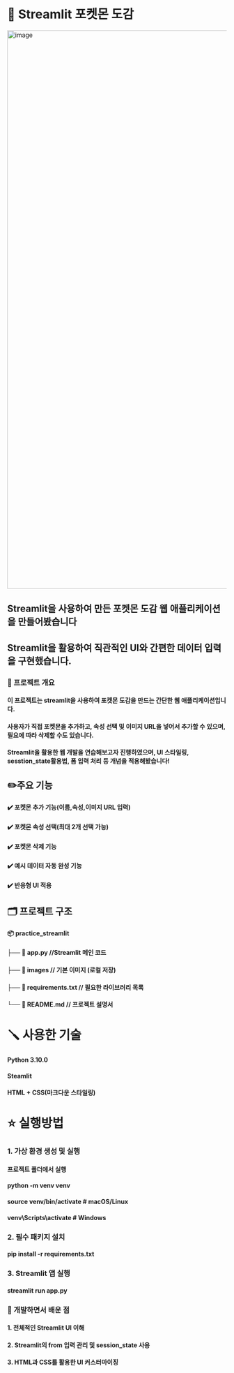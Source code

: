 # 📘 Streamlit 포켓몬 도감

<img width="1280" alt="image" src="https://github.com/user-attachments/assets/d1a3ff96-42d2-4142-a894-8919a526aa63" />

## Streamlit을 사용하여 만든 포켓몬 도감 웹 애플리케이션을 만들어봤습니다
## Streamlit을 활용하여 직관적인 UI와 간편한 데이터 입력을 구현했습니다.

### 📌 프로젝트 개요

#### 이 프로젝트는 streamlit을 사용하여 포켓몬 도감을 만드는 간단한 웹 애플리케이션입니다.
#### 사용자가 직접 포켓몬을 추가하고, 속성 선택 및 이미지 URL을 넣어서 추가할 수 있으며, 필요에 따라 삭제할 수도 있습니다.
#### Streamlit을 활용한 웹 개발을 연습해보고자 진행하였으며, UI 스타일링, sesstion_state활용법, 폼 입력 처리 등 개념을 적용해봤습니다!

## ✏️주요 기능
#### ✔️ 포켓몬 추가 기능(이름,속성,이미지 URL 입력)
#### ✔️ 포켓몬 속성 선택(최대 2개 선택 가능)
#### ✔️ 포켓몬 삭제 기능
#### ✔️ 예시 데이터 자동 완성 기능
#### ✔️ 반응형 UI 적용

##  🗂️ 프로젝트 구조

#### 📦 practice_streamlit
#### ├── 📄 app.py            //Streamlit 메인 코드
#### ├── 📂 images            // 기본 이미지 (로컬 저장)
####  ├── 📄 requirements.txt   // 필요한 라이브러리 목록
#### └── 📄 README.md         // 프로젝트 설명서

# 🪛 사용한 기술

####   Python 3.10.0
####   Steamlit
####   HTML + CSS(마크다운 스타일링)

# ⭐ 실행방법

### 1. 가상 환경 생성 및 실행

#### 프로젝트 폴더에서 실행

#### python -m venv venv
#### source venv/bin/activate  # macOS/Linux
#### venv\Scripts\activate  # Windows

### 2. 필수 패키지 설치

#### pip install -r requirements.txt

### 3. Streamlit 앱 실행
#### streamlit run app.py

### 📔 개발하면서 배운 점

#### 1. 전체적인 Streamlit UI 이해
#### 2. Streamlit의 from 입력 관리 및 session_state 사용
#### 3. HTML과 CSS를 활용한 UI 커스터마이징
